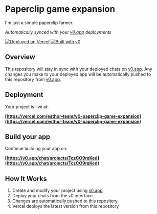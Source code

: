# Paperclip game expansion

I'm just a simple paperclip farmer.

*Automatically synced with your [v0.app](https://v0.app) deployments*

[![Deployed on Vercel](https://img.shields.io/badge/Deployed%20on-Vercel-black?style=for-the-badge&logo=vercel)](https://vercel.com/esthor-team/v0-paperclip-game-expansion)
[![Built with v0](https://img.shields.io/badge/Built%20with-v0.app-black?style=for-the-badge)](https://v0.app/chat/projects/TczCO9rqKed)

## Overview

This repository will stay in sync with your deployed chats on [v0.app](https://v0.app).
Any changes you make to your deployed app will be automatically pushed to this repository from [v0.app](https://v0.app).

## Deployment

Your project is live at:

**[https://vercel.com/esthor-team/v0-paperclip-game-expansion](https://vercel.com/esthor-team/v0-paperclip-game-expansion)**

## Build your app

Continue building your app on:

**[https://v0.app/chat/projects/TczCO9rqKed](https://v0.app/chat/projects/TczCO9rqKed)**

## How It Works

1. Create and modify your project using [v0.app](https://v0.app)
2. Deploy your chats from the v0 interface
3. Changes are automatically pushed to this repository
4. Vercel deploys the latest version from this repository